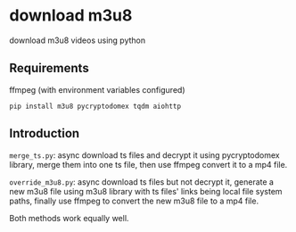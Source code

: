 # download m3u8
download m3u8 videos using python

## Requirements
ffmpeg (with environment variables configured)

`pip install m3u8 pycryptodomex tqdm aiohttp`
## Introduction
`merge_ts.py`: async download ts files and decrypt it using pycryptodomex library, merge them into one ts file, then use ffmpeg convert it to a mp4 file.

`override_m3u8.py`: async download ts files but not decrypt it, generate a new m3u8 file using m3u8 library with ts files' links being local file system paths, finally use ffmpeg to convert the new m3u8 file to a mp4 file.

Both methods work equally well.
